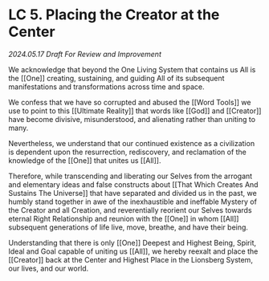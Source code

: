 # LC 5. Placing the Creator at the Center

*2024.05.17 Draft For Review and Improvement*

We acknowledge that beyond the One Living System that contains us All is the [[One]] creating, sustaining, and guiding All of its subsequent manifestations and transformations across time and space. 

We confess that we have so corrupted and abused the [[Word Tools]] we use to point to this [[Ultimate Reality]] that words like [[God]] and [[Creator]] have become divisive, misunderstood, and alienating rather than uniting to many. 

Nevertheless, we understand that our continued existence as a civilization is dependent upon the resurrection, rediscovery, and reclamation of the knowledge of the [[One]] that unites us [[All]]. 

Therefore, while transcending and liberating our Selves from the arrogant and elementary ideas and false constructs about [[That Which Creates And Sustains The Universe]] that have separated and divided us in the past, we humbly stand together in awe of the inexhaustible and ineffable Mystery of the Creator and all Creation, and reverentially reorient our Selves towards eternal Right Relationship and reunion with the [[One]] in whom [[All]] subsequent generations of life live, move, breathe, and have their being. 

Understanding that there is only [[One]] Deepest and Highest Being, Spirit, Ideal and Goal capable of uniting us [[All]], we hereby reexalt and place the [[Creator]] back at the Center and Highest Place in the Lionsberg System, our lives, and our world. 


